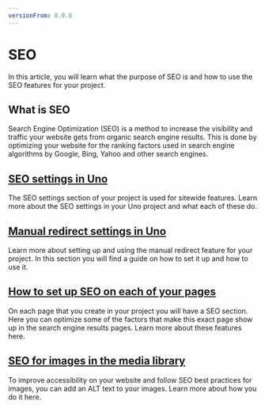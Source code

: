 ```yaml
---
versionFrom: 8.0.0
---
```


# SEO

In this article, you will learn what the purpose of SEO is and how to use the SEO features for your project.

## What is SEO

Search Engine Optimization (SEO) is a method to increase the visibility and traffic your website gets from organic search engine results.
This is done by optimizing your website for the ranking factors used in search engine algorithms by Google, Bing, Yahoo and other search engines.

## [SEO settings in Uno](../Seo-settings-in-uno)

The SEO settings section of your project is used for sitewide features. Learn more about the SEO settings in your Uno project and what each of these do.

## [Manual redirect settings in Uno](../Manual-redirect-settings-in-uno)

Learn more about setting up and using the manual redirect feature for your project. In this section you will find a guide on how to set it up and how to use it.

## [How to set up SEO on each of your pages](../How-to-set-up-seo-on-each-of-your-pages)

On each page that you create in your project you will have a SEO section. Here you can optimize some of the factors that make this exact page show up in the search engine results pages.
Learn more about these features here.

## [SEO for images in the media library](../Seo-for-images-in-the-media-library)

To improve accessibility on your website and follow SEO best practices for images, you can add an ALT text to your images. Learn more about how you do it here.
